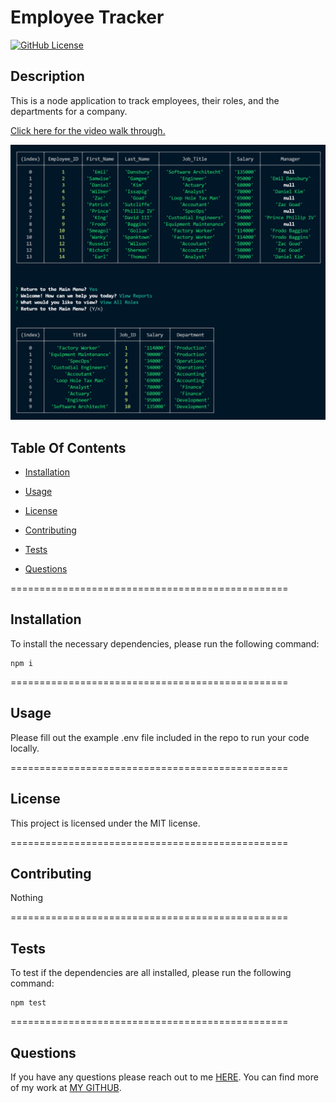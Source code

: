 # Employee Tracker
[![GitHub License](https://img.shields.io/badge/license-MIT-blue.svg)](https://opensource.org/licenses/MIT)

## Description

This is a node application to track employees, their roles, and the departments for a company.

[Click here for the video walk through.](https://drive.google.com/file/d/1h65iN84JwDtSvUpqZ1b64j6y8_oliDVT/view?usp=sharing)



[![Application Screenshot](./img/application-screenshot.png)](https://drive.google.com/file/d/1h65iN84JwDtSvUpqZ1b64j6y8_oliDVT/view?usp=sharing)

  ## Table Of Contents

* [Installation](#!installation)

* [Usage](#usage)

* [License](#license)

* [Contributing](#contributing)

* [Tests](#tests)

* [Questions](#questions)

================================================

## Installation

To install the necessary dependencies, please run the following command:

```
npm i
```

================================================

## Usage

Please fill out the example .env file included in the repo to run your code locally.

================================================

## License

This project is licensed under the MIT license.

================================================

## Contributing

Nothing

================================================

## Tests

To test if the dependencies are all installed, please run the following command:

```
npm test
```

================================================

## Questions

If you have any questions please reach out to me [HERE](mailto:joshwatkinssfs@gmail.com). You can find more of my work at [MY GITHUB](https://www.github.com/joshuakwatkins/).


